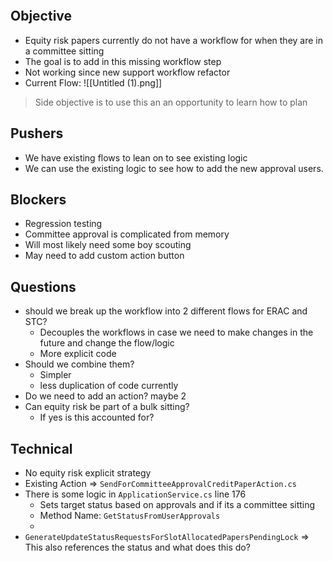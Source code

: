 
```toc
```

## Objective
- Equity risk papers currently do not have a workflow for when they are in a committee sitting
- The goal is to add in this missing workflow step
- Not working since new support workflow refactor
- Current Flow:
  ![[Untitled (1).png]]

> Side objective is to use this an an opportunity to learn how to plan


## Pushers
- We have existing flows to lean on to see existing logic
- We can use the existing logic to see how to add the new approval users. 


## Blockers
- Regression testing
- Committee approval is complicated from memory
- Will most likely need some boy scouting
- May need to add custom action button


## Questions
- should we break up the workflow into 2 different flows for ERAC and STC?
	- Decouples the workflows in case we need to make changes in the future and change the flow/logic
	- More explicit code
- Should we combine them?
	- Simpler
	- less duplication of code currently
- Do we need to add an action? maybe 2
- Can equity risk be part of a bulk sitting?
	- If yes is this accounted for?


## Technical

- No equity risk explicit strategy
- Existing Action => ` SendForCommitteeApprovalCreditPaperAction.cs `
- There is some logic in ` ApplicationService.cs ` line 176
	- Sets target status based on approvals and if its a committee sitting
	- Method Name: ` GetStatusFromUserApprovals `
	- 
- ` GenerateUpdateStatusRequestsForSlotAllocatedPapersPendingLock ` => This also references the status and what does this do?
